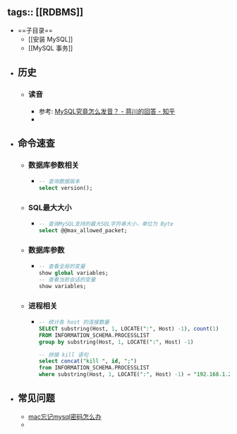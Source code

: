 tags:: [[RDBMS]]
---

- ==子目录==
	- [[安装 MySQL]]
	- [[MySQL 事务]]
- ## 历史
	- ### 读音
		- 参考: [MySQL究竟怎么发音？ - 蒋川的回答 - 知乎](https://www.zhihu.com/question/49011669/answer/2243496686)
		-
- ## 命令速查
	- ### 数据库参数相关
		- ``` sql
		  -- 查询数据版本
		  select version();
		  ```
	- ### SQL最大大小
		- ``` sql
		  -- 查询MySQL支持的最大SQL字符串大小，单位为 Byte
		  select @@max_allowed_packet;
		  ```
	- ### 数据库参数
		- ``` sql
		  -- 查看全局的变量
		  show global variables;
		  -- 查看当前会话的变量
		  show variables;
		  ```
	- ### 进程相关
		- ``` sql
		  -- 统计各 host 的连接数量
		  SELECT substring(Host, 1, LOCATE(":", Host) -1), count(1)
		  FROM INFORMATION_SCHEMA.PROCESSLIST 
		  group by substring(Host, 1, LOCATE(":", Host) -1)
		  
		  -- 拼接 kill 语句
		  select concat("kill ", id, ";") 
		  from INFORMATION_SCHEMA.PROCESSLIST 
		  where substring(Host, 1, LOCATE(":", Host) -1) = "192.168.1.200"
		  ```
- ## 常见问题
	- [mac忘记mysql密码怎么办](https://blog.csdn.net/weixin_43922901/article/details/109570089)
	-